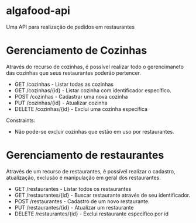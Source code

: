 # algafood-api
Uma API para realização de pedidos em restaurantes

# Gerenciamento de Cozinhas

Através do recurso de cozinhas, é possível realizar todo o gerencimaneto das cozinhas que seus restaurantes poderão pertencer.

* GET /cozinhas - Listar todas as cozinhas
* GET /cozinhas/{id} - Listar cozinha com identificador específico.
* POST /cozinhas - Cadastrar uma nova cozinha
* PUT /cozinhas/{id} - Atualizar cozinha
* DELETE /cozinhas/{id} - Exclui uma cozinha específica

Constraints:
 - Não pode-se excluir cozinhas que estão em uso por restaurantes.

# Gerenciamento de restaurantes

Através de um recurso de restaurantes, é possível realizar o cadastro, atualização, exclusão e manipulação em geral dos restaurantes.

* GET /restaurantes - Listar todos os restaurantes
* GET /restaurantes/{id} - Buscar restaurante através de seu identificador.
* POST /restaurantes - Cadastro de um novo restaurante.
* PUT /restaurantes/{id} - Atualizar um restaurante
* DELETE /restaurantes/{id} - Exclui restaurante específico por id


